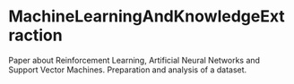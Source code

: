 # MachineLearningAndKnowledgeExtraction
Paper about Reinforcement Learning, Artificial Neural Networks and Support Vector Machines. 
Preparation and analysis of a dataset.
